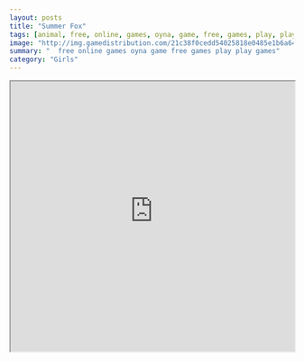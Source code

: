 ```yaml
---
layout: posts
title: "Summer Fox"
tags: [animal, free, online, games, oyna, game, free, games, play, play, games]
image: "http://img.gamedistribution.com/21c38f0cedd54025818e0485e1b6a648.jpg"
summary: "  free online games oyna game free games play play games"
category: "Girls"
---
```




<iframe width="100%" height="480px;" src="http://flash.gamedistribution.com?game=21c38f0cedd54025818e0485e1b6a648"></iframe>